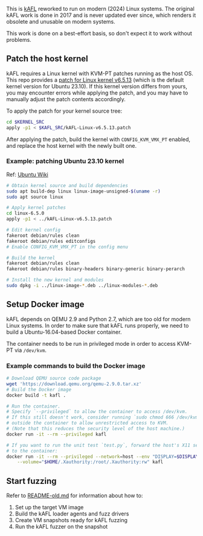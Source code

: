 This is [kAFL](https://github.com/RUB-SysSec/kAFL) reworked to run on modern (2024) Linux systems. The original kAFL work is done in 2017 and is never updated ever since, which renders it obsolete and unusable on modern systems.

This work is done on a best-effort basis, so don't expect it to work without problems.

## Patch the host kernel

kAFL requires a Linux kernel with KVM-PT patches running as the host OS. This repo provides a [patch for Linux kernel v6.5.13](./kAFL-linux-v6.5.13.patch) (which is the default kernel version for Ubuntu 23.10). If this kernel version differs from yours, you may encounter errors while applying the patch, and you may have to manually adjust the patch contents accordingly.

To apply the patch for your kernel source tree:

```sh
cd $KERNEL_SRC
apply -p1 < $KAFL_SRC/kAFL-Linux-v6.5.13.patch
```

After applying the patch, build the kernel with `CONFIG_KVM_VMX_PT` enabled, and replace the host kernel with the newly built one.

### Example: patching Ubuntu 23.10 kernel

Ref: [Ubuntu Wiki](https://wiki.ubuntu.com/Kernel/BuildYourOwnKernel)

```sh
# Obtain kernel source and build dependencies
sudo apt build-dep linux linux-image-unsigned-$(uname -r)
sudo apt source linux

# Apply kernel patches
cd linux-6.5.0
apply -p1 < ../kAFL-Linux-v6.5.13.patch

# Edit kernel config
fakeroot debian/rules clean
fakeroot debian/rules editconfigs
# Enable CONFIG_KVM_VMX_PT in the config menu

# Build the kernel
fakeroot debian/rules clean
fakeroot debian/rules binary-headers binary-generic binary-perarch

# Install the new kernel and modules
sudo dpkg -i ../linux-image-*.deb ../linux-modules-*.deb
```

## Setup Docker image

kAFL depends on QEMU 2.9 and Python 2.7, which are too old for modern Linux systems. In order to make sure that kAFL runs properly, we need to build a Ubuntu-16.04-based Docker container.

The container needs to be run in privileged mode in order to access KVM-PT via `/dev/kvm`.

### Example commands to build the Docker image

```sh
# Download QEMU source code package
wget 'https://download.qemu.org/qemu-2.9.0.tar.xz'
# Build the Docker image
docker build -t kafl .

# Run the container.
# Specify `--privileged` to allow the container to access /dev/kvm.
# If this still doesn't work, consider running `sudo chmod 666 /dev/kvm`
# outside the container to allow unrestricted access to KVM.
# (Note that this reduces the security level of the host machine.)
docker run -it --rm --privileged kafl

# If you want to run the unit test `test.py`, forward the host's X11 server
# to the container:
docker run -it --rm --privileged --network=host --env "DISPLAY=$DISPLAY" \
    --volume="$HOME/.Xauthority:/root/.Xauthority:rw" kafl
```

## Start fuzzing

Refer to [README-old.md](./README-old.md) for information about how to:

1. Set up the target VM image
1. Build the kAFL loader agents and fuzz drivers
1. Create VM snapshots ready for kAFL fuzzing
1. Run the kAFL fuzzer on the snapshot
